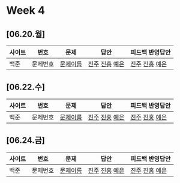# Week 4
## [06.20.월]

| 사이트 | 번호  | 문제                                              | 답안                                          | 피드백 반영답안                       |
| ------ | ----- | ------------------------------------------------- | --------------------------------------------- | -------------------------------------- |
| 백준   | 문제번호 | [문제이름](문제링크) | [진주](답안링크) [진홍](답안링크) [예은](답안링크) | [진주](답안링크) [진홍](답안링크) [예은](답안링크) |

## [06.22.수]

| 사이트 | 번호  | 문제                                              | 답안                                          | 피드백 반영답안                       |
| ------ | ----- | ------------------------------------------------- | --------------------------------------------- | -------------------------------------- |
| 백준   | 문제번호 | [문제이름](문제링크) | [진주](답안링크) [진홍](답안링크) [예은](답안링크) | [진주](답안링크) [진홍](답안링크) [예은](답안링크) |

## [06.24.금]

| 사이트 | 번호  | 문제                                              | 답안                                          | 피드백 반영답안                       |
| ------ | ----- | ------------------------------------------------- | --------------------------------------------- | -------------------------------------- |
| 백준   | 문제번호 | [문제이름](문제링크) | [진주](답안링크) [진홍](답안링크) [예은](답안링크) | [진주](답안링크) [진홍](답안링크) [예은](답안링크) |

